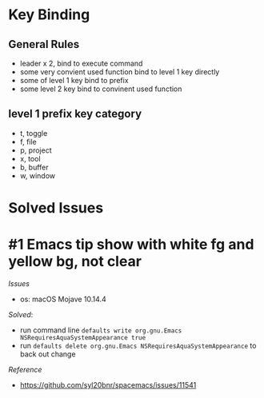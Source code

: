 # Key Binding
## General Rules
- leader x 2, bind to execute command
- some very convient used function bind to level 1 key directly
- some of level 1 key bind to prefix
- some level 2 key bind to convinent used function
## level 1 prefix key category
- t, toggle
- f, file
- p, project
- x, tool
- b, buffer
- w, window
# Solved Issues
# #1 Emacs tip show with white fg and yellow bg, not clear
*Issues*
- os: macOS Mojave 10.14.4

*Solved*:
- run command line `defaults write org.gnu.Emacs NSRequiresAquaSystemAppearance true`
- run `defaults delete org.gnu.Emacs NSRequiresAquaSystemAppearance` to back out change

*Reference*
- https://github.com/syl20bnr/spacemacs/issues/11541
